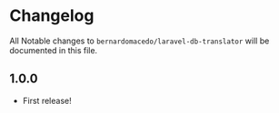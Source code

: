 # Changelog

All Notable changes to `bernardomacedo/laravel-db-translator` will be documented in this file.

## 1.0.0
- First release!